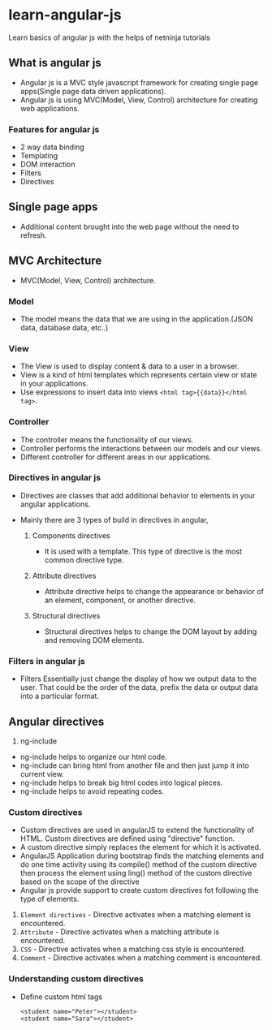 # learn-angular-js

Learn basics of angular js with the helps of netninja tutorials

## What is angular js

- Angular js is a MVC style javascript framework for creating single page apps(Single page data driven applications).
- Angular js is using MVC(Model, View, Control) architecture for creating web applications.

### Features for angular js

- 2 way data binding
- Templating
- DOM interaction
- Filters
- Directives

## Single page apps

- Additional content brought into the web page without the need to refresh.

## MVC Architecture

- MVC(Model, View, Control) architecture.

### Model

- The model means the data that we are using in the application.(JSON data, database data, etc..)

### View

- The View is used to display content & data to a user in a browser.
- View is a kind of html templates which represents certain view or state in your applications.
- Use expressions to insert data into views `<html tag>{{data}}</html tag>`.

### Controller

- The controller means the functionality of our views.
- Controller performs the interactions between our models and our views.
- Different controller for different areas in our applications.

### Directives in angular js

- Directives are classes that add additional behavior to elements in your angular applications.
- Mainly there are 3 types of build in directives in angular,

  1. Components directives

     - It is used with a template. This type of directive is the most common directive type.

  2. Attribute directives

     - Attribute directive helps to change the appearance or behavior of an element, component, or another directive.

  3. Structural directives
     - Structural directives helps to change the DOM layout by adding and removing DOM elements.

### Filters in angular js

- Filters Essentially just change the display of how we output data to the user.
  That could be the order of the data, prefix the data or output data into a particular format.

## Angular directives

1. ng-include

- ng-include helps to organize our html code.
- ng-include can bring html from another file and then just jump it into current view.
- ng-include helps to break big html codes into logical pieces.
- ng-include helps to avoid repeating codes.

### Custom directives

- Custom directives are used in angularJS to extend the functionality of HTML. Custom directives are defined using "directive" function.
- A custom directive simply replaces the element for which it is activated.
- AngularJS Application during bootstrap finds the matching elements and do one time activity using its compile() method of the custom directive then process the element using ling() method of the custom directive based on the scope of the directive
- Angular js provide support to create custom directives fot following the type of elements.

1. `Element directives` - Directive activates when a matching element is encountered.
2. `Attribute` - Directive activates when a matching attribute is encountered.
3. `CSS` - Directive activates when a matching css style is encountered.
4. `Comment` - Directive activates when a matching comment is encountered.

### Understanding custom directives

- Define custom html tags
  ```
  <student name="Peter"></student>
  <student name="Sara"></student>
  ```
